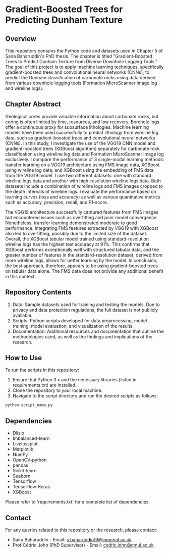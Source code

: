# **Gradient-Boosted Trees for Predicting Dunham Texture**

## Overview
This repository contains the Python code and datasets used in Chapter 5 of Saira Baharuddin's PhD thesis. The chapter is titled "Gradient-Boosted Trees to Predict Dunham Texture from Diverse Downhole Logging Tools." The goal of this project is to apply machine learning techniques, specifically gradient-boosted trees and convolutional neural networks (CNNs), to predict the Dunham classification of carbonate rocks using data derived from various downhole logging tools (Formation MicroScanner image log and wireline logs).

## Chapter Abstract
Geological cores provide valuable information about carbonate rocks, but coring is often limited by time, resources, and low recovery. Borehole logs offer a continuous proxy for subsurface lithologies. Machine learning models have been used successfully to predict lithology from wireline log data, such as gradient-boosted trees and convolutional neural networks (CNNs). In this study, I investigate the use of the VGG19 CNN model and gradient-boosted trees (XGBoost algorithm) separately for carbonate rock classification using wireline log data and Formation MicroScanner image log exclusively. I compare the performance of 3 single-modal learning methods: transfer learning on a VGG19 architecture using FMS image data, XGBoost using wireline log data, and XGBoost using the embedding of FMS data from the VGG19 model. I use two different datasets: one with standard wireline logs data and another with high-resolution wireline logs data. Both datasets include a combination of wireline logs and FMS images cropped to the depth intervals of wireline logs. I evaluate the performance based on learning curves (loss and accuracy) as well as various quantitative metrics such as accuracy, precision, recall, and F1-score.

The VGG19 architecture successfully captured features from FMS images but encountered issues such as overfitting and poor model convergence. Nonetheless, transfer learning demonstrated moderate to good performance. Integrating FMS features extracted by VGG19 with XGBoost also led to overfitting, possibly due to the limited size of the dataset. Overall, the XGBoost tabular model trained using standard-resolution wireline logs has the highest test accuracy at 91%. This confirms that XGBoost performs exceptionally well with structured tabular data, and the greater number of features in the standard-resolution dataset, derived from more wireline logs, allows for better learning by the model. In conclusion, the best approach, therefore, appears to be using gradient-boosted trees on tabular data alone. The FMS data does not provide any additional benefit in this context.

## Repository Contents
1. Data: Sample datasets used for training and testing the models. Due to privacy and data protection regulations, the full dataset is not publicly available.
2. Scripts: Python scripts developed for data preprocessing, model training, model evaluation, and visualization of the results.
3. Documentation: Additional resources and documentation that outline the methodologies used, as well as the findings and implications of the research.

## How to Use
To run the scripts in this repository:
1. Ensure that Python 3.x and the necessary libraries (listed in requirements.txt) are installed.
2. Clone the repository to your local machine.
3. Navigate to the script directory and run the desired scripts as follows:
  
  ```bash
  python script_name.py
  ```

## Dependencies 
- Dlisio
- Imbalanced-learn
- Livelossplot
- Matplotlib
- NumPy
- OpenCV-python
- pandas
- Scikit-learn
- Seaborn
- Tensorflow
- Tensorflow-Keras
- XGBoost

Please refer to 'requirements.txt' for a complete list of dependencies.

## Contact
For any queries related to this repository or the research, please contact:
- Saira Baharuddin                  - Email: s.baharuddin19@imperial.ac.uk
- Prof Cédric John (PhD Supervisor) - Email: cedric.john@qmul.ac.uk









